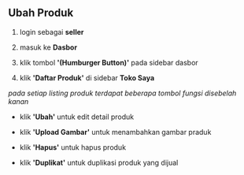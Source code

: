 ## Ubah Produk

1. login sebagai **seller**

<!-- ![alt text](source/images/mainpage_login-fix.jpeg) -->

2. masuk ke **Dasbor**

3. klik tombol **'(Humburger Button)'** pada sidebar dasbor

<!-- ![alt text](source/images/dasbor_list-fix.jpeg) -->

4. klik **'Daftar Produk'** di sidebar **Toko Saya**

<!-- ![alt text](source/images/daftarproduk-fix.jpeg) -->

_pada setiap listing produk terdapat beberapa tombol fungsi disebelah kanan_

- klik **'Ubah'** untuk edit detail produk

- klik **'Upload Gambar'** untuk menambahkan gambar praduk

- klik **'Hapus'** untuk hapus produk

- klik **'Duplikat'** untuk duplikasi produk yang dijual
